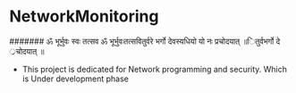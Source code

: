 # NetworkMonitoring
####### ॐ भूर्भुवः स्वः  तत्सव  ॐ भूर्भुवःतत्सवितुर्वरे  भर्गो देवस्यधियो यो नः प्रचोदयात् ॥ितुर्वभर्गो दे ्रचोदयात् ॥

* This project is dedicated for Network programming and security. Which is Under development phase

